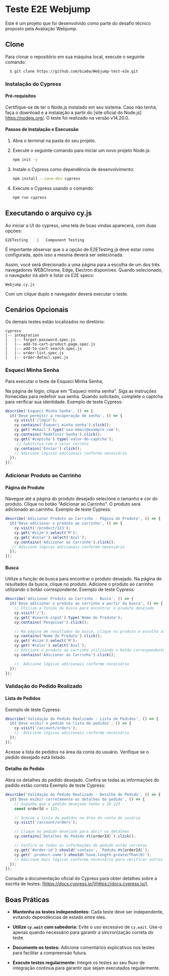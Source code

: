 
# Teste E2E Webjump 

Este é um projeto que foi desenvolvido como parte do desafio técnico proposto pela Avaliação Webjump.

## Clone

Para clonar o repositório em sua máquina local, execute o seguinte comando:

```
  $ git clone https://github.com/bia0a/Webjump-test-e2e.git

```
### Instalação do Cypress

#### Pré-requisitos

Certifique-se de ter o Node.js instalado em seu sistema. Caso não tenha, faça o download e a instalação a partir do [site oficial do Node.js] https://nodejs.org/. O teste foi realizado na versão v14.20.0.

#### Passos de Instalação e Execussão

1. Abra o terminal na pasta do seu projeto.

2. Execute o seguinte comando para iniciar um novo projeto Node.js:

    ```bash
    npm init -y
    ```

3. Instale o Cypress como dependência de desenvolvimento:

    ```bash
    npm install --save-dev cypress
    ```

4. Execute o Cypress usando o comando:

    ```bash
    npm run cypress
    ```
## Executando o arquivo cy.js

Ao iniciar a UI do cypress, uma tela de boas vindas aparecerá, com duas opções:
```
E2ETesting    |   Component Testing
 ```
É importante observar que o a opção de E2ETesting já deve estar como configurada, após isso a mesma deverá ser selecionada.

Assim, você será direcionado a uma página para a escolha de um dos três navegadores WEBChrome, Edge, Electron disponíves. Quando selecionado, o navegador irá abrir e listar os E2E specs:

```
Webjump.cy.js
```

Com um clique duplo o navegador deverá executar o teste.
 
  
   
    
     
## Cenários Opcionais
Os demais testes estão localizados no diretório:
```
cypress
|-- integration
|   |-- forgot-password.spec.js
|   |-- add-to-cart-product-page.spec.js
|   |-- add-to-cart-search.spec.js
|   |-- order-list.spec.js
|   |-- order-detail.spec.js
```

### Esqueci Minha Senha
Para executar o teste de Esqueci Minha Senha;

Na página de login, clique em "Esqueci minha senha".
Siga as instruções fornecidas para redefinir sua senha.
Quando solicitado, complete o captcha para verificar sua identidade.
Exemplo de teste Cypress:

```javascript
describe('Esqueci Minha Senha', () => {
  it('Deve permitir a recuperação de senha', () => {
    cy.visit('/login');
    cy.contains('Esqueci minha senha').click();
    cy.get('#email').type('seu-email@example.com');
    cy.contains('Redefinir Senha').click();
    cy.get('#captcha').type('valor-do-captcha');
     // Substitua com o valor correto
    cy.contains('Enviar').click();
    // Adicione lógicas adicionais conforme necessário
  });
});
```

### Adicionar Produto ao Carrinho
#### Página de Produto
Navegue até a página do produto desejado selecione o tamanho e cor do produto.
Clique no botão "Adicionar ao Carrinho".
O produto será adicionado ao carrinho.
Exemplo de teste Cypress:
```javascript
describe('Adicionar Produto ao Carrinho - Página de Produto', () => {
  it('Deve adicionar o produto ao carrinho', () => {
    cy.visit('/product/123');
    cy.get('#size').select('M');
    cy.get('#color').select('Azul');
    cy.contains('Adicionar ao Carrinho').click();
   // Adicione lógicas adicionais conforme necessário
  });
});
```
#### Busca
Utilize a função de busca para encontrar o produto desejado.
Na página de resultados da busca, clique no produto.
Adicione o produto ao carrinho utilizando o botão correspondente.
Exemplo de teste Cypress:
```javascript
describe('Adicionar Produto ao Carrinho - Busca', () => {
  it('Deve adicionar o produto ao carrinho a partir da busca', () => {
    // Utilize a função de busca para encontrar o produto desejado
    cy.visit('/');
    cy.get('#search-input').type('Nome do Produto');
    cy.contains('Pesquisar').click();

    // Na página de resultados da busca, clique no produto e escolha as partes de cor e tamanho
    cy.contains('Nome do Produto').click();
    cy.get('#size').select('M');
    cy.get('#color').select('Azul');
    // Adicione o produto ao carrinho utilizando o botão correspondente
    cy.contains('Adicionar ao Carrinho').click();

    //  Adicione lógicas adicionais conforme necessário
  });
});

```

### Validação do Pedido Realizado
#### Lista de Pedidos
Exemplo de teste Cypress:

```javascript
describe('Validação do Pedido Realizado - Lista de Pedidos', () => {
  it('Deve exibir o pedido na lista de pedidos', () => {
    cy.visit('/account/orders');
    //  Adicione lógicas adicionais conforme necessário
  });
});
```
Acesse a lista de pedidos na área da conta do usuário.
Verifique se o pedido desejado está listado.
#### Detalhe do Pedido
Abra os detalhes do pedido desejado.
Confira se todas as informações do pedido estão correta
Exemplo de teste Cypress:
```javascript
describe('Validação do Pedido Realizado - Detalhe do Pedido', () => {
  it('Deve exibir corretamente os detalhes do pedido', () => {
    // Suponha que o pedido desejado tenha o ID 123
    const orderId = 123;

    // Acesse a lista de pedidos na área da conta do usuário
    cy.visit('/account/orders');

    // Clique no pedido desejado para abrir os detalhes
    cy.contains(`Detalhes do Pedido #${orderId}`).click();

    // Confira se todas as informações do pedido estão corretas
    cy.get('#order-id').should('contain', `Pedido #${orderId}`);
    cy.get('.product-name').should('have.length.greaterThan(0)');
    // Adicione mais lógicas conforme necessário para verificar outros detalhes do pedido
  });
});


```

Consulte a documentação oficial do Cypress para obter detalhes sobre a escrita de testes: [https://docs.cypress.io/](https://docs.cypress.io/).


## Boas Práticas

- **Mantenha os testes independentes:** Cada teste deve ser independente, evitando dependências de estado entre eles.
  
- **Utilize `cy.wait` com sabedoria:** Evite o uso excessivo de `cy.wait`. Use-o apenas quando necessário para garantir a sincronização correta do teste.

- **Documente os testes:** Adicione comentários explicativos nos testes para facilitar a compreensão futura.

- **Execute testes regularmente:** Integre os testes ao seu fluxo de integração contínua para garantir que sejam executados regularmente.
